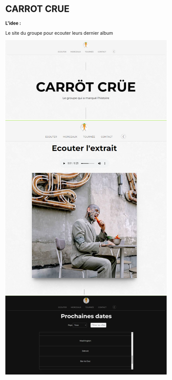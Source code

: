 # CARROT CRUE

**L'idee :**
   
   Le site du groupe pour ecouter leurs dernier album

![alt text](image.png)
![alt text](image-1.png)
![alt text](image-2.png)